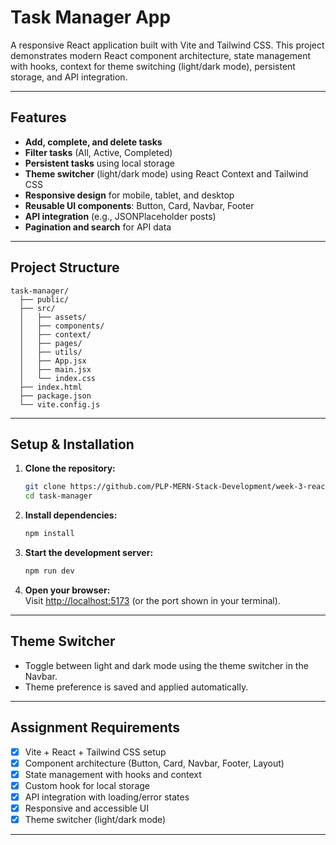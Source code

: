 # Task Manager App

A responsive React application built with Vite and Tailwind CSS. This project demonstrates modern React component architecture, state management with hooks, context for theme switching (light/dark mode), persistent storage, and API integration.

---

## Features

- **Add, complete, and delete tasks**
- **Filter tasks** (All, Active, Completed)
- **Persistent tasks** using local storage
- **Theme switcher** (light/dark mode) using React Context and Tailwind CSS
- **Responsive design** for mobile, tablet, and desktop
- **Reusable UI components**: Button, Card, Navbar, Footer
- **API integration** (e.g., JSONPlaceholder posts)
- **Pagination and search** for API data

---

## Project Structure

```
task-manager/
  ├── public/
  ├── src/
  │   ├── assets/
  │   ├── components/
  │   ├── context/
  │   ├── pages/
  │   ├── utils/
  │   ├── App.jsx
  │   ├── main.jsx
  │   └── index.css
  ├── index.html
  ├── package.json
  └── vite.config.js
```

---

## Setup & Installation

1. **Clone the repository:**
   ```sh
   git clone https://github.com/PLP-MERN-Stack-Development/week-3-react-js-assignment-stacy-wk.git
   cd task-manager
   ```

2. **Install dependencies:**
   ```sh
   npm install
   ```

3. **Start the development server:**
   ```sh
   npm run dev
   ```

4. **Open your browser:**  
   Visit [http://localhost:5173](http://localhost:5173) (or the port shown in your terminal).

---

## Theme Switcher

- Toggle between light and dark mode using the theme switcher in the Navbar.
- Theme preference is saved and applied automatically.

---

## Assignment Requirements

- [x] Vite + React + Tailwind CSS setup
- [x] Component architecture (Button, Card, Navbar, Footer, Layout)
- [x] State management with hooks and context
- [x] Custom hook for local storage
- [x] API integration with loading/error states
- [x] Responsive and accessible UI
- [x] Theme switcher (light/dark mode)

---